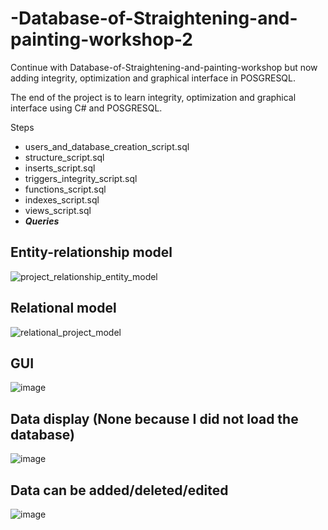 # -Database-of-Straightening-and-painting-workshop-2
Continue with  Database-of-Straightening-and-painting-workshop but now adding integrity, optimization and graphical interface in POSGRESQL.

The end of the project is to learn integrity, optimization and graphical interface using C# and POSGRESQL.

Steps
* users_and_database_creation_script.sql
* structure_script.sql
* inserts_script.sql
* triggers_integrity_script.sql
* functions_script.sql
* indexes_script.sql
* views_script.sql
* ***Queries***

## Entity-relationship model
![project_relationship_entity_model](https://github.com/Fabricio06/Database-of-Straightening-and-painting-workshop/assets/82431338/189367aa-df54-4820-b045-3c6b40be9d6d)

## Relational model
![relational_project_model](https://github.com/Fabricio06/Database-of-Straightening-and-painting-workshop/assets/82431338/94914fca-f524-4460-9a87-2ca3158151c0)


## GUI
![image](https://github.com/Fabricio06/-Database-of-Straightening-and-painting-workshop-2/assets/82431338/bcb3b274-b677-42ce-98a5-a69c068bf84a)

## Data display (None because I did not load the database)
![image](https://github.com/Fabricio06/-Database-of-Straightening-and-painting-workshop-2/assets/82431338/13b6b87d-7d38-4d6e-9df9-738088758ed4)

## Data can be added/deleted/edited
![image](https://github.com/Fabricio06/-Database-of-Straightening-and-painting-workshop-2/assets/82431338/5f59214d-9009-46c1-931e-4f8774b731aa)
